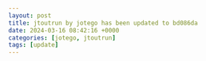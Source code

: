 ```yaml
---
layout: post
title: jtoutrun by jotego has been updated to bd086da
date: 2024-03-16 08:42:16 +0000
categories: [jotego, jtoutrun]
tags: [update]
---
```



